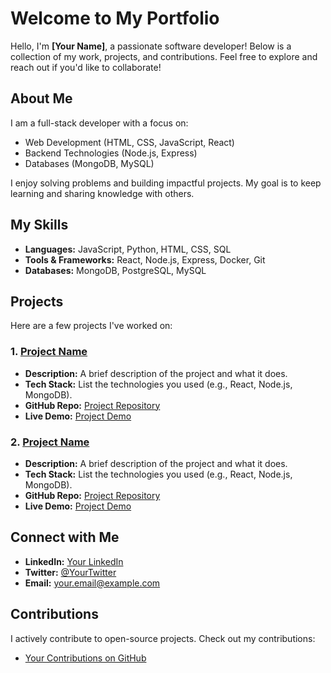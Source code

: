 # Welcome to My Portfolio

Hello, I'm **[Your Name]**, a passionate software developer! Below is a collection of my work, projects, and contributions. Feel free to explore and reach out if you'd like to collaborate!

## About Me

I am a full-stack developer with a focus on:
- Web Development (HTML, CSS, JavaScript, React)
- Backend Technologies (Node.js, Express)
- Databases (MongoDB, MySQL)

I enjoy solving problems and building impactful projects. My goal is to keep learning and sharing knowledge with others.

## My Skills
- **Languages:** JavaScript, Python, HTML, CSS, SQL
- **Tools & Frameworks:** React, Node.js, Express, Docker, Git
- **Databases:** MongoDB, PostgreSQL, MySQL

## Projects

Here are a few projects I've worked on:

### 1. [Project Name](link-to-project)
   - **Description:** A brief description of the project and what it does.
   - **Tech Stack:** List the technologies you used (e.g., React, Node.js, MongoDB).
   - **GitHub Repo:** [Project Repository](link-to-repository)
   - **Live Demo:** [Project Demo](link-to-live-demo)

### 2. [Project Name](link-to-project)
   - **Description:** A brief description of the project and what it does.
   - **Tech Stack:** List the technologies you used (e.g., React, Node.js, MongoDB).
   - **GitHub Repo:** [Project Repository](link-to-repository)
   - **Live Demo:** [Project Demo](link-to-live-demo)

## Connect with Me
- **LinkedIn:** [Your LinkedIn](link-to-linkedin)
- **Twitter:** [@YourTwitter](link-to-twitter)
- **Email:** [your.email@example.com](mailto:your.email@example.com)

## Contributions

I actively contribute to open-source projects. Check out my contributions:
- [Your Contributions on GitHub](link-to-your-contributions)
